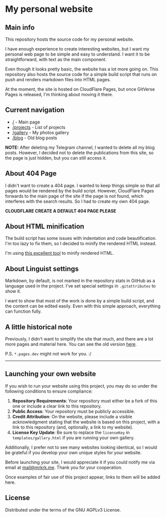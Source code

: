 # My personal website

## Main info

This repository hosts the source code for my personal website.

I have enough experience to create interesting websites, but I want my personal web page to be simple and easy to understand. I want it to be straightforward, with text as the main component.

Even though it looks pretty basic, the website has a lot more going on. This repository also hosts the source code for a simple build script that runs on push and renders markdown files into HTML pages.

At the moment, the site is hosted on CloudFlare Pages, but once GitVerse Pages is released, I'm thinking about moving it there.

## Current navigation

- [/](https://mrkrk.me/) - Main page
- [/projects](https://mrkrk.me/projects) - List of projects
- [/gallery](https://mrkrk.me/gallery) - My photos gallery
- [/blog](https://mrkrk.me/blog) - Old blog posts

**NOTE:** After deleting my Telegram channel, I wanted to delete all my blog posts. However, I decided not to delete the publications from this site, so the page is just hidden, but you can still access it. 

## About 404 Page

I didn't want to create a 404 page. I wanted to keep things simple so that all pages would be rendered by the build script. However, CloudFlare Pages forwards to the main page of the site if the page is not found, which interferes with the search results. So I had to create my own 404 page.

**CLOUDFLARE CREATE A DEFAULT 404 PAGE PLEASE**

## About HTML minification

The build script has some issues with indentation and code beautification. I'm too lazy to fix them, so I decided to minify the rendered HTML instead.

I'm using [this excellent tool](https://github.com/wilsonzlin/minify-html) to minify rendered HTML.

## About Linguist settings

Markdown, by default, is not marked in the repository stats in GitHub as a language used in the project. I've set special settings in `.gitattributes` to show it. 

I want to show that most of the work is done by a simple build script, and the content can be edited easily. Even with this simple approach, everything can function fully.

## A little historical note

Previously, I didn't want to simplify the site that much, and there are a lot more pages and material here. You can see the old version [here](https://41ecb9be.arbuzicu.pages.dev/).

P.S. `*.pages.dev` might not work for you. :/

- - - - -

## Launching your own website

If you wish to run your website using this project, you may do so under the following conditions to ensure compliance:

1. **Repository Requirements**: Your repository must either be a fork of this one or include a clear link to this repository.
2. **Public Access**: Your repository must be publicly accessible.
3. **Credit Attribution**: On the website, please include a visible acknowledgment stating that the website is based on this project, with a link to this repository (and, optionally, a link to my website).
4. **License Key Update**: Be sure to replace the `licenseKey` in `templates/gallery.html` if you are running your own gallery.

Additionally, I prefer not to see many websites looking identical, so I would be grateful if you develop your own unique styles for your website.

Before launching your site, I would appreciate it if you could notify me via email at <mail@mrkrk.me>. Thank you for your cooperation.

Once examples of fair use of this project appear, links to them will be added here.

## License

Distributed under the terms of the GNU AGPLv3 License.
